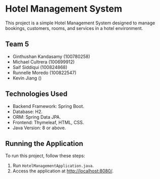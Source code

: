 # Hotel Management System

This project is a simple Hotel Management System designed to manage bookings, customers, rooms, and services in a hotel environment.

## Team 5
- Ginthushan Kandasamy (100780258)
- Michael Cultrera (100699912)
- Saif Siddiqui (100824868)
- Runnelle Moredo (100822547)
- Kevin Jiang ()


## Technologies Used

- Backend Framework: Spring Boot.
- Database: H2.
- ORM: Spring Data JPA.
- Frontend: Thymeleaf, HTML, CSS.
- Java Version: 8 or above.

## Running the Application

To run this project, follow these steps:

1. Run `HotelManagementApplication.java`.
2. Access the application at [http://localhost:8080/](http://localhost:8080/).


